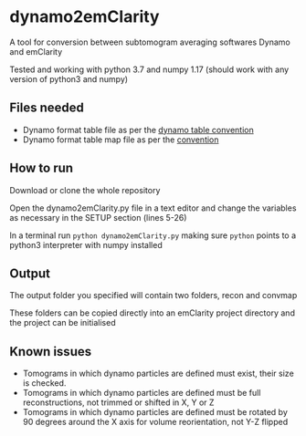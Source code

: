 # dynamo2emClarity
A tool for conversion between subtomogram averaging softwares Dynamo and emClarity

Tested and working with python 3.7 and numpy 1.17 (should work with any version of python3 and numpy)

## Files needed
* Dynamo format table file as per the [dynamo table convention](https://wiki.dynamo.biozentrum.unibas.ch/w/index.php/Table_convention)
* Dynamo format table map file as per the [convention](https://wiki.dynamo.biozentrum.unibas.ch/w/index.php/Tomogram-table_map_file)

## How to run
Download or clone the whole repository

Open the dynamo2emClarity.py file in a text editor and change the variables as necessary in the SETUP section (lines 5-26)

In a terminal run `python dynamo2emClarity.py` making sure `python` points to a python3 interpreter with numpy installed

## Output
The output folder you specified will contain two folders, recon and convmap

These folders can be copied directly into an emClarity project directory and the project can be initialised

## Known issues
* Tomograms in which dynamo particles are defined must exist, their size is checked.
* Tomograms in which dynamo particles are defined must be full reconstructions, not trimmed or shifted in X, Y or Z
* Tomograms in which dynamo particles are defined must be rotated by 90 degrees around the X axis for volume reorientation, not Y-Z flipped
